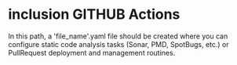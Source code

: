 # inclusion GITHUB Actions


In this path, a 'file_name'.yaml file should be created where you can configure static code analysis tasks (Sonar, PMD, SpotBugs, etc.) or PullRequest deployment and management routines.